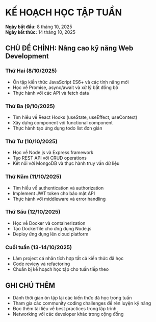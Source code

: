 # KẾ HOẠCH HỌC TẬP TUẦN

**Ngày bắt đầu:** 8 tháng 10, 2025  
**Ngày kết thúc:** 14 tháng 10, 2025

## CHỦ ĐỀ CHÍNH: Nâng cao kỹ năng Web Development

### Thứ Hai (8/10/2025)
- Ôn tập kiến thức JavaScript ES6+ và các tính năng mới
- Học về Promise, async/await và xử lý bất đồng bộ
- Thực hành với các API và fetch data

### Thứ Ba (9/10/2025)
- Tìm hiểu về React Hooks (useState, useEffect, useContext)
- Xây dựng component với functional component
- Thực hành tạo ứng dụng todo list đơn giản

### Thứ Tư (10/10/2025)
- Học về Node.js và Express framework
- Tạo REST API với CRUD operations
- Kết nối với MongoDB và thực hành truy vấn dữ liệu

### Thứ Năm (11/10/2025)
- Tìm hiểu về authentication và authorization
- Implement JWT token cho bảo mật API
- Thực hành với middleware và error handling

### Thứ Sáu (12/10/2025)
- Học về Docker và containerization
- Tạo Dockerfile cho ứng dụng Node.js
- Deploy ứng dụng lên cloud platform

### Cuối tuần (13-14/10/2025)
- Làm project cá nhân tích hợp tất cả kiến thức đã học
- Code review và refactoring
- Chuẩn bị kế hoạch học tập cho tuần tiếp theo

## GHI CHÚ THÊM
- Dành thời gian ôn tập lại các kiến thức đã học trong tuần
- Tham gia các community coding challenges để rèn luyện kỹ năng
- Đọc thêm tài liệu về best practices trong lập trình
- Networking với các developer khác trong cộng đồng